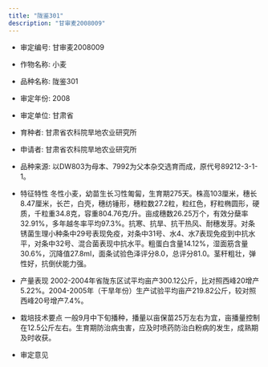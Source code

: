 ```yaml
---
title: "陇鉴301"
description: "甘审麦2008009"
---
```

* 审定编号:  甘审麦2008009

*  作物名称:  小麦

*  品种名称:  陇鉴301

*  审定年份:  2008

*  审定单位:  甘肃省

* 育种者:  甘肃省农科院旱地农业研究所

*  申请者:  甘肃省农科院旱地农业研究所

*  品种来源:  以DW803为母本、7992为父本杂交选育而成，原代号89212-3-1-1。

*  特征特性
冬性小麦，幼苗生长习性匍匐，生育期275天。株高103厘米，穗长8.47厘米，长芒，白壳，穗纺锤形，穗粒数27.2粒，粒红色，籽粒椭圆形，硬质，千粒重34.8克，容重804.76克/升。亩成穗数26.25万个，有效分蘖率32.91%，多年越冬率平均97.3%。抗寒、抗旱、抗干热风、耐穗发芽。对条锈菌生理小种条中29号表现免疫，对条中31号、水4、水7表现免疫到中抗水平，对条中32号、混合菌表现中抗水平。粗蛋白含量14.12%，湿面筋含量30.6%，沉降值27.8ml，面条试验色泽评分8.0，总评分81.0。茎秆粗壮，弹性好，抗倒伏能力强。

*  产量表现
 2002-2004年省陇东区试平均亩产300.12公斤，比对照西峰20增产5.22%。2004-2005年（干旱年份）生产试验平均亩产219.82公斤，较对照西峰20号增产7.4%。

*  栽培技术要点
一般9月中下旬播种，播量以亩保苗25万左右为宜，亩播量控制在12.5公斤左右。生育期防治病虫害，应及时喷药防治白粉病的发生，成熟期及时收获。

*  审定意见


